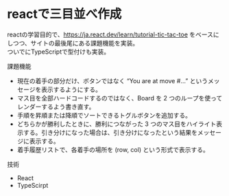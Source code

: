# reactで三目並べ作成

reactの学習目的で、https://ja.react.dev/learn/tutorial-tic-tac-toe をベースにしつつ、サイトの最後尾にある課題機能を実装。    
ついでにTypeScriptで型付けも実装。

課題機能    
- 現在の着手の部分だけ、ボタンではなく “You are at move #…” というメッセージを表示するようにする。
- マス目を全部ハードコードするのではなく、Board を 2 つのループを使ってレンダーするよう書き直す。
- 手順を昇順または降順でソートできるトグルボタンを追加する。
- どちらかが勝利したときに、勝利につながった 3 つのマス目をハイライト表示する。引き分けになった場合は、引き分けになったという結果をメッセージに表示する。
- 着手履歴リストで、各着手の場所を (row, col) という形式で表示する。

技術
- React
- TypeScirpt
